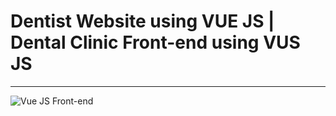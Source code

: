 <h1>Dentist Website using VUE JS | Dental Clinic Front-end using VUS JS</h1>
<hr>
<img  src = "../dentist-website-vuejs.png" alt = "Vue JS Front-end">
